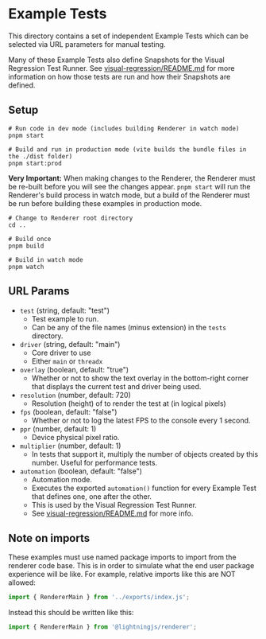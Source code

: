 # Example Tests

This directory contains a set of independent Example Tests which can be selected
via URL parameters for manual testing.

Many of these Example Tests also define Snapshots for the Visual Regression Test
Runner. See [visual-regression/README.md](../visual-regression/README.md) for
more information on how those tests are run and how their Snapshots are defined.

## Setup

```
# Run code in dev mode (includes building Renderer in watch mode)
pnpm start

# Build and run in production mode (vite builds the bundle files in the ./dist folder)
pnpm start:prod
```

**Very Important:** When making changes to the Renderer, the Renderer must be
re-built before you will see the changes appear. `pnpm start` will run the
Renderer's build process in watch mode, but a build of the Renderer must be
run before building these examples in production mode.

```
# Change to Renderer root directory
cd ..

# Build once
pnpm build

# Build in watch mode
pnpm watch
```

## URL Params

- `test` (string, default: "test")
  - Test example to run.
  - Can be any of the file names (minus extension) in the `tests` directory.
- `driver` (string, default: "main")
  - Core driver to use
  - Either `main` or `threadx`
- `overlay` (boolean, default: "true")
  - Whether or not to show the text overlay in the bottom-right corner that
    displays the current test and driver being used.
- `resolution` (number, default: 720)
  - Resolution (height) of to render the test at (in logical pixels)
- `fps` (boolean, default: "false")
  - Whether or not to log the latest FPS to the console every 1 second.
- `ppr` (number, default: 1)
  - Device physical pixel ratio.
- `multiplier` (number, default: 1)
  - In tests that support it, multiply the number of objects created by this number. Useful for performance tests.
- `automation` (boolean, default: "false")
  - Automation mode.
  - Executes the exported `automation()` function for every Example Test
    that defines one, one after the other.
  - This is used by the Visual Regression Test Runner.
  - See [visual-regression/README.md](../visual-regression/README.md) for more info.

## Note on imports

These examples must use named package imports to import from the renderer code
base. This is in order to simulate what the end user package experience will be
like. For example, relative imports like this are NOT allowed:

```ts
import { RendererMain } from '../exports/index.js';
```

Instead this should be written like this:

```ts
import { RendererMain } from '@lightningjs/renderer';
```
